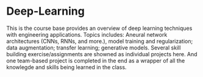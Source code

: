 # Deep-Learning

This is the course base provides an overview of deep learning techniques with engineering applications. Topics includes: Aneural network architectures (CNNs, RNNs, and more.), model training and regularization; data augmentation; transfer learning; generative models. 
Several skill building exercise/assignments are showned as individual projects here. And one team-based project is completed in the end as a wrapper of all the knowlegde and skills being learned in the class.

